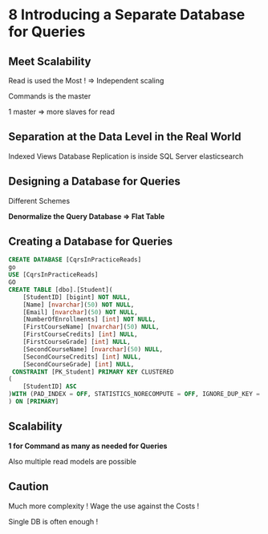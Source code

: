 # 8 Introducing a Separate Database for Queries

## Meet Scalability

Read is used the Most ! => Independent scaling

Commands is the master

1 master => more slaves for read

## Separation at the Data Level in the Real World

Indexed Views
Database Replication is inside SQL Server
elasticsearch

## Designing a Database for Queries

Different Schemes 

**Denormalize the Query Database => Flat Table**

## Creating a Database for Queries

```SQL
CREATE DATABASE [CqrsInPracticeReads]
go
USE [CqrsInPracticeReads]
GO
CREATE TABLE [dbo].[Student](
	[StudentID] [bigint] NOT NULL,
	[Name] [nvarchar](50) NOT NULL,
	[Email] [nvarchar](50) NOT NULL,
	[NumberOfEnrollments] [int] NOT NULL,
	[FirstCourseName] [nvarchar](50) NULL,
	[FirstCourseCredits] [int] NULL,
	[FirstCourseGrade] [int] NULL,
	[SecondCourseName] [nvarchar](50) NULL,
	[SecondCourseCredits] [int] NULL,
	[SecondCourseGrade] [int] NULL,
 CONSTRAINT [PK_Student] PRIMARY KEY CLUSTERED 
(
	[StudentID] ASC
)WITH (PAD_INDEX = OFF, STATISTICS_NORECOMPUTE = OFF, IGNORE_DUP_KEY = OFF, ALLOW_ROW_LOCKS = ON, ALLOW_PAGE_LOCKS = ON) ON [PRIMARY]
) ON [PRIMARY]
```

## Scalability

**1 for Command as many as needed for Queries**

Also multiple read models are possible

## Caution

Much more complexity ! Wage the use against the Costs !

Single DB is often enough !